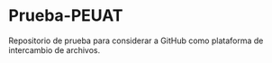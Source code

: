 # Prueba-PEUAT
Repositorio de prueba para considerar a GitHub como plataforma de intercambio de archivos.

